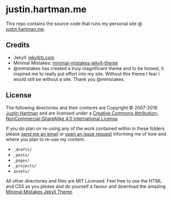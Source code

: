 # justin.hartman.me
This repo contains the source code that runs my personal site @ [justin.hartman.me][site]. 

## Credits

* Jekyll: [jekyllrb.com][jekyll]
* Minimal Mistakes: [minimal-mistakes-jekyll-theme][mm]
* @mmistakes has created a truly magnificent theme and to be honest, it inspired me to really put effort into my site. Without this theme I fear I would still be without a site. Thank you @mmistakes.

## License

The following directories and their contents are Copyright &copy; 2007-2018 <a rel="author" href="http://justin.hartman.me">Justin Hartman</a> and are licensed under a <a rel="license external" href="http://creativecommons.org/licenses/by-nc-sa/4.0/">Creative Commons Attribution-NonCommercial-ShareAlike 4.0 International License</a>. 

If you do plan on re-using any of the work contained within in these folders please [send me an email][email] or [open an issue request][issue] informing me of how and where you plan to re-use my content.

* `_drafts/`
* `_posts/`
* `_pages/`
* `_projects/`
* `assets/`

All other directories and files are MIT Licensed. Feel free to use the HTML and CSS as you please and do yourself a favour and download the amazing [Minimal Mistakes Jekyll Theme][mm].  

[site]: http://justin.hartman.me
[email]: mailto:justin@hartman.me?subject=Content+Attribution
[issue]: https://github.com/justinhartman/justinhartman.github.io/issues/new
[mm]: https://mademistakes.com/work/minimal-mistakes-jekyll-theme/
[jekyll]: https://jekyllrb.com

